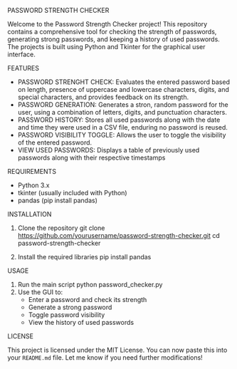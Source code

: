 PASSWORD STRENGTH CHECKER

Welcome to the Password Strength Checker project! This repository contains a comprehensive tool for checking the strength of passwords, generating strong passwords, and keeping a history of used passwords. The projects is built using Python and Tkinter for the graphical user interface. 

FEATURES
 - PASSWORD STRENGHT CHECK: Evaluates the entered password based on length, presence of uppercase and lowercase characters, digits, and special characters, and provides feedback on its strength.
 - PASSWORD GENERATION:  Generates a stron, random password for the user, using a combination of letters, digits, and punctuation characters.
 - PASSWORD HISTORY: Stores all used passwords along with the date and time they were used in a CSV file, enduring no password is reused.
 - PASSWORD VISIBILITY TOGGLE: Allows the user to toggle the visibility of the entered password.
 - VIEW USED PASSWORDS: Displays a table of previously used passwords along with their respective timestamps

REQUIREMENTS
- Python 3.x
- tkinter (usually included with Python)
- pandas (pip install pandas)

INSTALLATION

1. Clone the repository
   git clone https://github.com/yourusername/password-strength-checker.git
   cd password-strength-checker

2. Install the required libraries
   pip install pandas

USAGE
1. Run the main script
   python password_checker.py
2. Use the GUI to:
   - Enter a password and check its strength
   - Generate a strong password
   - Toggle password visibility
   - View the history of used passwords


LICENSE

This project is licensed under the MIT License. You can now paste this into your `README.md` file. Let me know if you need further modifications!



